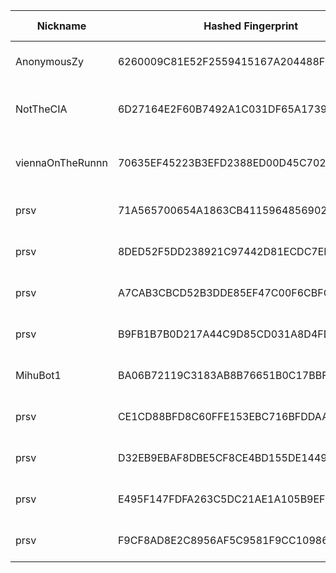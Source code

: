 | Nickname |  Hashed Fingerprint	| Or Addresses | Contact | Running | Flags | Last Seen | First Seen | Last Restarted | Advertised Bandwidth | Platform | Version | Version Status | Recommended Version | Verified hostnames | Exit policy |
|---|---|---|---|---|---|---|---|---|---|---|---|---|---|---|---|
|AnonymousZy | 6260009C81E52F2559415167A204488F3095A75C | ["51.38.49.73:777","[2001:41d0:304:200::922b]:777"] | root_anonymouszy@protonmail.com | true | Running, V2Dir, Valid | 2025-08-15 05:00:00 | 2025-08-15 01:00:00 | 2025-08-15 00:42:27 | 0 | Tor 0.4.8.17 on Linux | 0.4.8.17 | recommended | true | ["vps-21e1fab8.vps.ovh.net"] | ["reject *:*"]|
|NotTheCIA | 6D27164E2F60B7492A1C031DF65A173905FBE79F | ["109.123.255.121:6969"] | tor{a}jslink.nl | true | Fast, Running, V2Dir, Valid | 2025-08-15 05:00:00 | 2025-08-15 00:00:00 | 2025-08-14 23:40:12 | 258048 | Tor 0.4.8.11 on Linux | 0.4.8.11 | recommended | true | ["vmd150309.contaboserver.net"] | ["reject *:*"]|
|viennaOnTheRunnn | 70635EF45223B3EFD2388ED00D45C702992BC48A | ["81.169.186.16:29003","[2a01:238:429c:9600:40e6:e961:9cf7:31d1]:29003"] | Mi Gibtsdonet <nobody AT example dot com> | true | Fast, Running, V2Dir, Valid | 2025-08-15 05:00:00 | 2025-08-15 03:00:00 | 2025-08-15 02:32:41 | 11438080 | Tor 0.4.8.12 on Linux | 0.4.8.12 | recommended | true | N/A | ["reject *:*"]|
|prsv | 71A565700654A1863CB4115964856902580F650F | ["45.154.98.68:9200"] | email:admin[]prsv.ch url:https://prsv.ch/ proof:uri-rsa ciissversion:2 | true | Running, V2Dir, Valid | 2025-08-15 05:00:00 | 2025-08-15 05:00:00 | 2025-08-15 04:44:55 | 0 | Tor 0.4.8.17 on Linux | 0.4.8.17 | recommended | true | N/A | ["reject *:*"]|
|prsv | 8DED52F5DD238921C97442D81ECDC7EBD6EB73DA | ["51.195.118.232:9200","[2001:41d0:701:1100::143a]:9200"] | email:admin[]prsv.ch url:https://prsv.ch/ proof:uri-rsa ciissversion:2 | true | Running, V2Dir, Valid | 2025-08-15 05:00:00 | 2025-08-15 05:00:00 | 2025-08-15 04:43:24 | 0 | Tor 0.4.8.17 on Linux | 0.4.8.17 | recommended | true | ["vps-ca4b71d1.vps.ovh.net"] | ["reject *:*"]|
|prsv | A7CAB3CBCD52B3DDE85EF47C00F6CBFC751B6603 | ["45.154.98.68:9100"] | email:admin[]prsv.ch url:https://prsv.ch/ proof:uri-rsa ciissversion:2 | true | Running, V2Dir, Valid | 2025-08-15 05:00:00 | 2025-08-15 05:00:00 | 2025-08-15 04:44:52 | 0 | Tor 0.4.8.17 on Linux | 0.4.8.17 | recommended | true | N/A | ["reject *:*"]|
|prsv | B9FB1B7B0D217A44C9D85CD031A8D4FD5374D20D | ["51.195.118.232:9300","[2001:41d0:701:1100::143a]:9300"] | email:admin[]prsv.ch url:https://prsv.ch/ proof:uri-rsa ciissversion:2 | true | Running, V2Dir, Valid | 2025-08-15 05:00:00 | 2025-08-15 05:00:00 | 2025-08-15 04:43:25 | 0 | Tor 0.4.8.17 on Linux | 0.4.8.17 | recommended | true | ["vps-ca4b71d1.vps.ovh.net"] | ["reject *:*"]|
|MihuBot1 | BA06B72119C3183AB8B76651B0C17BBF638B0581 | ["152.53.242.62:444","[2a0a:4cc0:2000:8afe:c428:b0ff:fe7a:3fc3]:444"] | tor@mihubot.xyz | true | Running, V2Dir, Valid | 2025-08-15 05:00:00 | 2025-08-15 04:00:00 | 2025-08-15 02:56:09 | 0 | Tor 0.4.8.10 on Linux | 0.4.8.10 | recommended | true | ["v2202502258228319623.goodsrv.de"] | ["reject *:*"]|
|prsv | CE1CD88BFD8C60FFE153EBC716BFDDAA98DA9F64 | ["45.154.98.68:9000"] | email:admin[]prsv.ch url:https://prsv.ch/ proof:uri-rsa ciissversion:2 | true | Running, V2Dir, Valid | 2025-08-15 05:00:00 | 2025-08-15 05:00:00 | 2025-08-15 04:44:49 | 0 | Tor 0.4.8.17 on Linux | 0.4.8.17 | recommended | true | N/A | ["reject *:*"]|
|prsv | D32EB9EBAF8DBE5CF8CE4BD155DE1449DEB4CC71 | ["45.154.98.68:9300"] | email:admin[]prsv.ch url:https://prsv.ch/ proof:uri-rsa ciissversion:2 | true | Running, V2Dir, Valid | 2025-08-15 05:00:00 | 2025-08-15 05:00:00 | 2025-08-15 04:47:26 | 0 | Tor 0.4.8.17 on Linux | 0.4.8.17 | recommended | true | N/A | ["reject *:*"]|
|prsv | E495F147FDFA263C5DC21AE1A105B9EFFDBE2467 | ["51.195.118.232:9000","[2001:41d0:701:1100::143a]:9000"] | email:admin[]prsv.ch url:https://prsv.ch/ proof:uri-rsa ciissversion:2 | true | Running, V2Dir, Valid | 2025-08-15 05:00:00 | 2025-08-15 05:00:00 | 2025-08-15 04:43:20 | 0 | Tor 0.4.8.17 on Linux | 0.4.8.17 | recommended | true | ["vps-ca4b71d1.vps.ovh.net"] | ["reject *:*"]|
|prsv | F9CF8AD8E2C8956AF5C9581F9CC10986CA3BFA34 | ["51.195.118.232:9100","[2001:41d0:701:1100::143a]:9100"] | email:admin[]prsv.ch url:https://prsv.ch/ proof:uri-rsa ciissversion:2 | true | Running, V2Dir, Valid | 2025-08-15 05:00:00 | 2025-08-15 05:00:00 | 2025-08-15 04:43:22 | 0 | Tor 0.4.8.17 on Linux | 0.4.8.17 | recommended | true | ["vps-ca4b71d1.vps.ovh.net"] | ["reject *:*"]|

